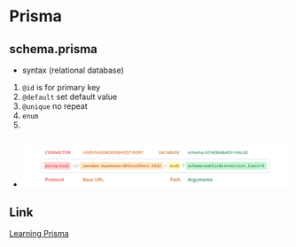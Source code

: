 # Prisma

## schema.prisma

- syntax (relational database)

1. `@id` is for primary key
2. `@default` set default value
3. `@unique` no repeat
4. `enum`
5.

```prisma

```

- ![alt text](image.png)

## Link

[Learning Prisma](https://www.prisma.io/blog/fullstack-nextjs-graphql-prisma-oklidw1rhw#what-the-course-will-cover)
